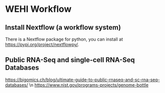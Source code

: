 # WEHI Workflow

## Install Nextflow (a workflow system)
There is a Nextflow package for python, you can install at https://pypi.org/project/nextflowpy/.

## Public RNA-Seq and single-cell RNA-Seq Databases
https://bigomics.ch/blog/ultimate-guide-to-public-rnaseq-and-sc-rna-seq-databases/ \n
https://www.nist.gov/programs-projects/genome-bottle
